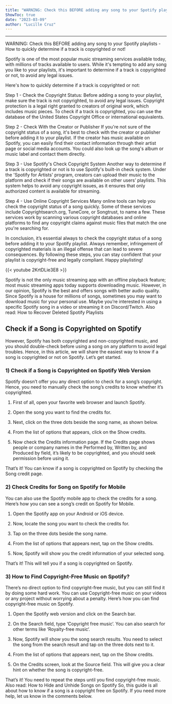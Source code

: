 ```yaml
---
title: "WARNING: Check this BEFORE adding any song to your Spotify playlists - How to quickly determine if a track is copyrighted or not!"
ShowToc: true 
date: "2023-03-09"
author: "Lucille Cruz"
---
```

*****
WARNING: Check this BEFORE adding any song to your Spotify playlists - How to quickly determine if a track is copyrighted or not!

Spotify is one of the most popular music streaming services available today, with millions of tracks available to users. While it's tempting to add any song you like to your playlists, it's important to determine if a track is copyrighted or not, to avoid any legal issues.

Here's how to quickly determine if a track is copyrighted or not:

Step 1 - Check the Copyright Status:
Before adding a song to your playlist, make sure the track is not copyrighted, to avoid any legal issues. Copyright protection is a legal right granted to creators of original work, which includes music pieces. To check if a track is copyrighted, you can use the database of the United States Copyright Office or international equivalents.

Step 2 - Check With the Creator or Publisher
If you're not sure of the copyright status of a song, it's best to check with the creator or publisher before adding it to your playlist. If the creator has music available on Spotify, you can easily find their contact information through their artist page or social media accounts. You could also look up the song's album or music label and contact them directly.

Step 3 - Use Spotify's Check Copyright System
Another way to determine if a track is copyrighted or not is to use Spotify's built-in check system. Under the 'Spotify for Artists' program, creators can upload their music to the platform and check if their songs are available on other users’ playlists. This system helps to avoid any copyright issues, as it ensures that only authorized content is available for streaming.

Step 4 - Use Online Copyright Services
Many online tools can help you check the copyright status of a song quickly. Some of these services include Copyrightsearch.org, TuneCore, or Songtrust, to name a few. These services work by scanning various copyright databases and online platforms to find any copyright claims against music files that match the one you're searching for.

In conclusion, it’s essential always to check the copyright status of a song before adding it to your Spotify playlist. Always remember, infringement of copyrighted materials is an illegal offense that can lead to severe consequences. By following these steps, you can stay confident that your playlist is copyright-free and legally compliant. Happy playlisting!

{{< youtube 2KrtDLie3E8 >}} 



Spotify is not the only music streaming app with an offline playback feature; most music streaming apps today supports downloading music. However, in our opinion, Spotify is the best and offers songs with better audio quality.
Since Spotify is a house for millions of songs, sometimes you may want to download music for your personal use. Maybe you’re interested in using a specific Spotify song in a video or streaming it on Discord/Twitch.
Also read: How to Recover Deleted Spotify Playlists

 
## Check if a Song is Copyrighted on Spotify


However, Spotify has both copyrighted and non-copyrighted music, and you should double-check before using a song on any platform to avoid legal troubles. Hence, in this article, we will share the easiest way to know if a song is copyrighted or not on Spotify. Let’s get started.

 
### 1) Check if a Song is Copyrighted on Spotify Web Version


Spotify doesn’t offer you any direct option to check for a song’s copyright. Hence, you need to manually check the song’s credits to know whether it’s copyrighted.
1. First of all, open your favorite web browser and launch Spotify.
2. Open the song you want to find the credits for.
3. Next, click on the three dots beside the song name, as shown below.

4. From the list of options that appears, click on the Show credits.

5. Now check the Credits information page. If the Credits page shows people or company names in the Performed by, Written by, and Produced by field, it’s likely to be copyrighted, and you should seek permission before using it.

That’s it! You can know if a song is copyrighted on Spotify by checking the Song credit page.

 
### 2) Check Credits for Song on Spotify for Mobile


You can also use the Spotify mobile app to check the credits for a song. Here’s how you can see a song’s credit on Spotify for Mobile.
1. Open the Spotify app on your Android or iOS device.
2. Now, locate the song you want to check the credits for.
3. Tap on the three dots beside the song name.

4. From the list of options that appears next, tap on the Show credits.

5. Now, Spotify will show you the credit information of your selected song.

That’s it! This will tell you if a song is copyrighted on Spotify.

 
### 3) How to Find Copyright-Free Music on Spotify?


There’s no direct option to find copyright-free music, but you can still find it by doing some hard work. You can use Copyright-free music on your videos or any project without worrying about a penalty. Here’s how you can find copyright-free music on Spotify.
1. Open the Spotify web version and click on the Search bar.
2. On the Search field, type ‘Copyright free music‘. You can also search for other terms like ‘Royalty-free music‘.

3. Now, Spotify will show you the song search results. You need to select the song from the search result and tap on the three dots next to it.
4. From the list of options that appears next, tap on the Show credits.

5. On the Credits screen, look at the Source field. This will give you a clear hint on whether the song is copyright-free.

That’s it! You need to repeat the steps until you find copyright-free music.
Also read: How to Hide and Unhide Songs on Spotify
So, this guide is all about how to know if a song is a copyright free on Spotify. If you need more help, let us know in the comments below.




